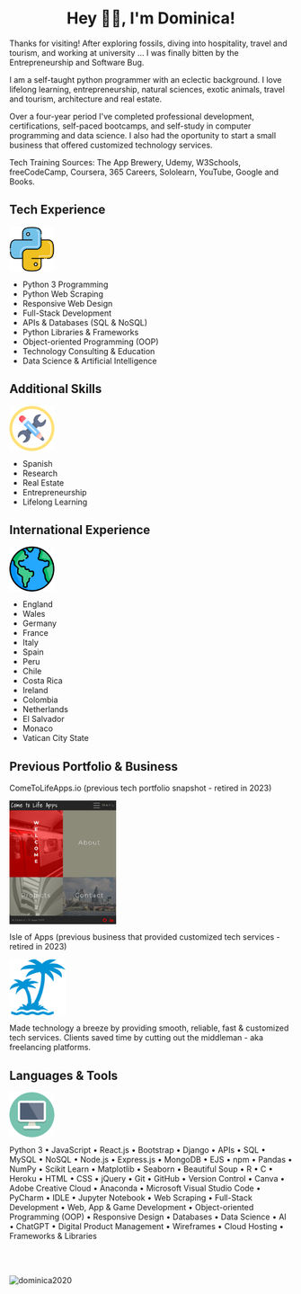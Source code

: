 <h1 align="center">Hey 👋🏽, I'm Dominica!</h1>
<p>Thanks for visiting! After exploring fossils, diving into hospitality, travel and tourism, and working at university ... I was finally bitten by the Entrepreneurship and Software Bug.</p>
<p>I am a self-taught python programmer with an eclectic background. I love lifelong learning, entrepreneurship, natural sciences, exotic animals, travel and tourism, architecture and real estate.</p>
<p>Over a four-year period I've completed professional development, certifications, self-paced bootcamps, and self-study in computer programming and data science. I also had the oportunity to start a small business that offered customized technology services.</p>
<p>Tech Training Sources: The App Brewery, Udemy, W3Schools, freeCodeCamp, Coursera, 365 Careers, Sololearn, YouTube, Google and Books.</p>

## Tech Experience
<p align="left">
<a href="https://www.python.org/" target="blank"><img align="center" src="python.png" alt="tech-focus" height="80" width="80" /></a>
</p>

- Python 3 Programming 
- Python Web Scraping
- Responsive Web Design
- Full-Stack Development 
- APIs & Databases (SQL & NoSQL)
- Python Libraries & Frameworks
- Object-oriented Programming (OOP)
- Technology Consulting & Education
- Data Science & Artificial Intelligence

## Additional Skills
<p align="left">
<img align="center" src="skills-icon.png" alt="additional_skills" height="80" width="80" />
</p>

- Spanish
- Research
- Real Estate
- Entrepreneurship
- Lifelong Learning

## International Experience
<p align="left">
<img align="center" src="earth-icon.png" alt="tinternational_experience" height="80" width="80" />
</p>

- England
- Wales
- Germany
- France
- Italy
- Spain
- Peru
- Chile
- Costa Rica
- Ireland
- Colombia
- Netherlands
- El Salvador
- Monaco
- Vatican City State

## Previous Portfolio & Business
ComeToLifeApps.io (previous tech portfolio snapshot - retired in 2023)
<p align="left">
<img align="center" src="ctla-icon.png" alt="old-portfolio" height="220" width="190" />
</p>

Isle of Apps (previous business that provided customized tech services - retired in 2023)
<p align="left">
<img align="center" src="palms-icon.png" alt="isle_of_apps" height="100" width="100" />
</p>

<p>Made technology a breeze by providing smooth, reliable, fast & customized tech services. Clients saved time by cutting out the middleman - aka freelancing platforms.</p>

## Languages & Tools
<p align="left">
<img align="center" src="computer-icon.png" alt="" height="80" width="80" />
</p>

<p>Python 3 • JavaScript • React.js • Bootstrap • Django • APIs • SQL • MySQL • NoSQL • Node.js • Express.js • MongoDB • EJS • npm • Pandas • NumPy • Scikit Learn • Matplotlib • Seaborn • Beautiful Soup • R • C • Heroku • HTML • CSS • jQuery • Git • GitHub • Version Control • Canva • Adobe Creative Cloud • Anaconda • Microsoft Visual Studio Code • PyCharm • IDLE • Jupyter Notebook • Web Scraping • Full-Stack Development • Web, App & Game Development • Object-oriented Programming (OOP) • Responsive Design • Databases • Data Science • AI • ChatGPT • Digital Product Management • Wireframes • Cloud Hosting • Frameworks & Libraries</p>

<br>
<br>

<p align="left"> <img src="https://komarev.com/ghpvc/?username=dominica2020&label=Profile%20Views&color=brightgreen&style=for-the-badge" alt="dominica2020" /> </p>
